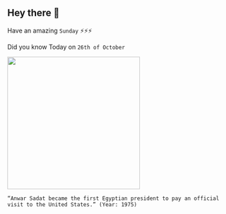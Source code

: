 ## Hey there 👋
Have an amazing `Sunday` ⚡⚡⚡

Did you know Today on `26th of October`
 
 [<img src="https://upload.wikimedia.org/wikipedia/commons/thumb/b/b0/Sadat_and_Begin_clean3.jpg/1920px-Sadat_and_Begin_clean3.jpg" width="300" />](https://en.wikipedia.org/wiki/Anwar_Sadat) 
 ```
“Anwar Sadat became the first Egyptian president to pay an official visit to the United States.” (Year: 1975)
```
